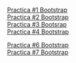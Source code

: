 
<a href="https://chaveztruz.github.io/16abril.html"> Practica #1 Bootstrap </a><br>
<a href="https://chaveztruz.github.io/Tablas%20bootstrap.html"> Practica #2 Bootstrap </a><br>
<a href="https://chaveztruz.github.io/practicabootstrap.html"> Practica #3 Bootsrap </a><br>
<a href="https://chaveztruz.github.io/imagenes.html">Practica #4 Bootstrap </a><br>

<a href="https://chaveztruz.github.io/PRACTICA%206.html"> Practica #6 Bootstrap</a><br>
<a href="https://chaveztruz.github.io/practica7.html"> Practica #7 Bootstrap </a><br>

